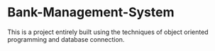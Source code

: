 # Bank-Management-System
This is a project entirely built using the techniques of object oriented programming and database connection.
